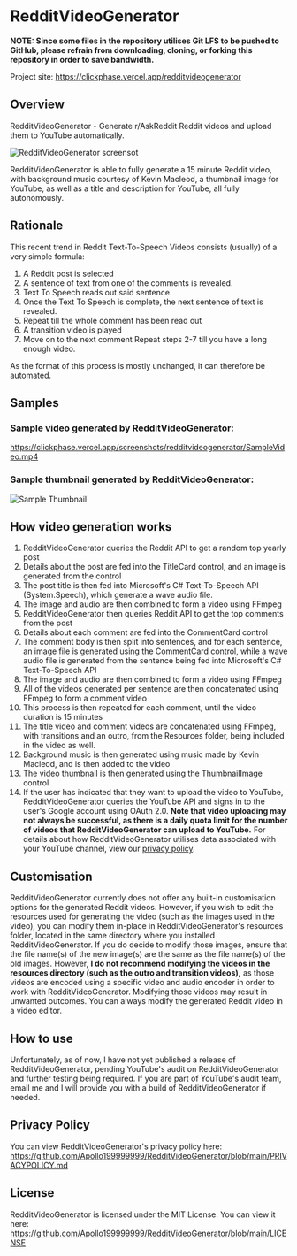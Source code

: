 # RedditVideoGenerator

**NOTE: Since some files in the repository utilises Git LFS to be pushed to GitHub, please refrain from downloading, cloning, or forking this repository in order to save bandwidth.**

Project site: https://clickphase.vercel.app/redditvideogenerator

## Overview

RedditVideoGenerator - Generate r/AskReddit Reddit videos and upload them to YouTube automatically.

![RedditVideoGenerator screensot](https://user-images.githubusercontent.com/60572589/205099521-8ea63443-154f-46a9-b119-3a32b6c956c3.png)

RedditVideoGenerator is able to fully generate a 15 minute Reddit video, with background music courtesy of Kevin Macleod, a thumbnail image for YouTube, as well as a title and description for YouTube, all fully autonomously.

## Rationale

This recent trend in Reddit Text-To-Speech Videos consists (usually) of a very simple formula:

1) A Reddit post is selected
2) A sentence of text from one of the comments is revealed.
3) Text To Speech reads out said sentence.
4) Once the Text To Speech is complete, the next sentence of text is revealed.
5) Repeat till the whole comment has been read out
6) A transition video is played
7) Move on to the next comment
   Repeat steps 2-7 till you have a long enough video.

As the format of this process is mostly unchanged, it can therefore be automated.

## Samples

### Sample video generated by RedditVideoGenerator:

https://clickphase.vercel.app/screenshots/redditvideogenerator/SampleVideo.mp4

### Sample thumbnail generated by RedditVideoGenerator:

![Sample Thumbnail](https://user-images.githubusercontent.com/60572589/205113647-a270c498-4f62-4338-b8cf-14cf2eb69b9f.png)

## How video generation works

1) RedditVideoGenerator queries the Reddit API to get a random top yearly post
2) Details about the post are fed into the TitleCard control, and an image is generated from the control
3) The post title is then fed into Microsoft's C# Text-To-Speech API (System.Speech), which generate a wave audio file.
4) The image and audio are then combined to form a video using FFmpeg
5) RedditVideoGenerator then queries Reddit API to get the top comments from the post
6) Details about each comment are fed into the CommentCard control
7) The comment body is then split into sentences, and for each sentence, an image file is generated using the CommentCard control, while a wave audio file is generated from the sentence being fed into Microsoft's C# Text-To-Speech API
8) The image and audio are then combined to form a video using FFmpeg
9) All of the videos generated per sentence are then concatenated using FFmpeg to form a comment video
10) This process is then repeated for each comment, until the video duration is 15 minutes
11) The title video and comment videos are concatenated using FFmpeg, with transitions and an outro, from the Resources folder, being included in the video as well.
12) Background music is then generated using music made by Kevin Macleod, and is then added to the video
13) The video thumbnail is then generated using the ThumbnailImage control
14) If the user has indicated that they want to upload the video to YouTube, RedditVideoGenerator queries the YouTube API and signs in to the user's Google account using OAuth 2.0. **Note that video uploading may not always be successful, as there is a daily quota limit for the number of videos that RedditVideoGenerator can upload to YouTube.** For details about how RedditVideoGenerator utilises data associated with your YouTube channel, view our [privacy policy](https://github.com/Apollo199999999/RedditVideoGenerator/blob/main/PRIVACYPOLICY.md).

## Customisation

RedditVideoGenerator currently does not offer any built-in customisation options for the generated Reddit videos. However, if you wish to edit the resources used for generating the video (such as the images used in the video), you can modify them in-place in RedditVideoGenerator's resources folder, located in the same directory where you installed RedditVideoGenerator. If you do decide to modify those images, ensure that the file name(s) of the new image(s) are the same as the file name(s) of the old images. However, **I do not recommend modifying the videos in the resources directory (such as the outro and transition videos),** as those videos are encoded using a specific video and audio encoder in order to work with RedditVideoGenerator. Modifying those videos may result in unwanted outcomes. You can always modify the generated Reddit video in a video editor.

## How to use

Unfortunately, as of now, I have not yet published a release of RedditVideoGenerator, pending YouTube's audit on RedditVideoGenerator and further testing being required. If you are part of YouTube's audit team, email me and I will provide you with a build of RedditVideoGenerator if needed.

## Privacy Policy

You can view RedditVideoGenerator's privacy policy here: https://github.com/Apollo199999999/RedditVideoGenerator/blob/main/PRIVACYPOLICY.md

## License

RedditVideoGenerator is licensed under the MIT License. You can view it here: https://github.com/Apollo199999999/RedditVideoGenerator/blob/main/LICENSE
